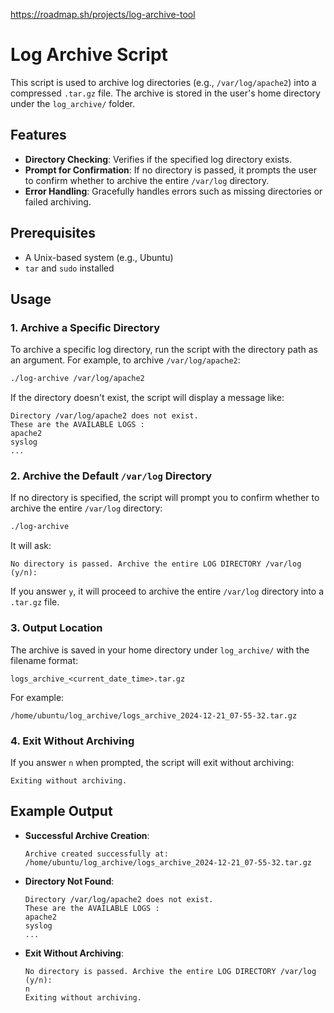 https://roadmap.sh/projects/log-archive-tool


# Log Archive Script

This script is used to archive log directories (e.g., `/var/log/apache2`) into a compressed `.tar.gz` file. The archive is stored in the user's home directory under the `log_archive/` folder.

## Features

- **Directory Checking**: Verifies if the specified log directory exists.
- **Prompt for Confirmation**: If no directory is passed, it prompts the user to confirm whether to archive the entire `/var/log` directory.
- **Error Handling**: Gracefully handles errors such as missing directories or failed archiving.

## Prerequisites

- A Unix-based system (e.g., Ubuntu)
- `tar` and `sudo` installed

## Usage

### 1. **Archive a Specific Directory**

To archive a specific log directory, run the script with the directory path as an argument. For example, to archive `/var/log/apache2`:

```bash
./log-archive /var/log/apache2
```

If the directory doesn't exist, the script will display a message like:

```
Directory /var/log/apache2 does not exist.
These are the AVAILABLE LOGS :
apache2
syslog
...
```

### 2. **Archive the Default `/var/log` Directory**

If no directory is specified, the script will prompt you to confirm whether to archive the entire `/var/log` directory:

```bash
./log-archive
```

It will ask:

```
No directory is passed. Archive the entire LOG DIRECTORY /var/log (y/n):
```

If you answer `y`, it will proceed to archive the entire `/var/log` directory into a `.tar.gz` file.

### 3. **Output Location**

The archive is saved in your home directory under `log_archive/` with the filename format:

```
logs_archive_<current_date_time>.tar.gz
```

For example:

```
/home/ubuntu/log_archive/logs_archive_2024-12-21_07-55-32.tar.gz
```

### 4. **Exit Without Archiving**

If you answer `n` when prompted, the script will exit without archiving:

```
Exiting without archiving.
```

## Example Output

- **Successful Archive Creation**:
    
    ```
    Archive created successfully at: /home/ubuntu/log_archive/logs_archive_2024-12-21_07-55-32.tar.gz
    ```
    
- **Directory Not Found**:
    
    ```
    Directory /var/log/apache2 does not exist.
    These are the AVAILABLE LOGS :
    apache2
    syslog
    ...
    ```
    
- **Exit Without Archiving**:
    
    ```
    No directory is passed. Archive the entire LOG DIRECTORY /var/log (y/n):
    n
    Exiting without archiving.
    ```
    
